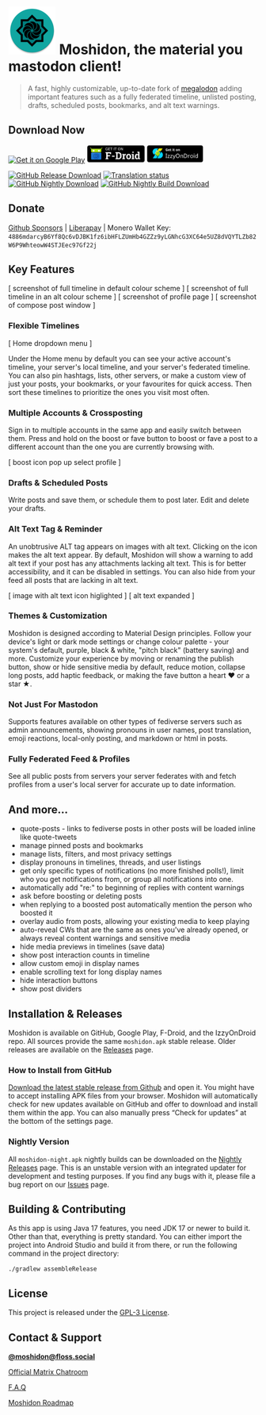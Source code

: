 # ![MoshidonLogo](mastodon/src/main/res/mipmap-xhdpi/ic_launcher_round.png) Moshidon, the material you mastodon client!


> A fast, highly customizable, up-to-date fork of [megalodon](https://github.com/sk22/megalodon) adding important features such as a fully federated timeline, unlisted posting, drafts, scheduled posts, bookmarks, and alt text warnings. 


## Download Now

<a href="https://play.google.com/store/apps/details?id=org.arslansah.android.moshinda"><img height="35" alt="Get it on Google Play" src="img/google-play-badge.png"></a> <a href="https://f-droid.org/pt_BR/packages/org.arslansah.android.moshinda"><img height="35" alt="Get it on F-Droid" src="img/f-droid-badge.png"></a> <a href="https://apt.izzysoft.de/fdroid/index/apk/org.arslansah.android.moshinda"><img height="35" alt="Get it on IzzyOnDroid" src="img/izzy-badge.png"></a>

[![GitHub Release Download](https://img.shields.io/badge/dynamic/json?color=282C37&label=Download%20APK&query=%24.tag_name&url=https%3A%2F%2Fapi.github.com%2Frepos%2FLucasGGamerM%2Fmoshidon%2Freleases%2Flatest&style=for-the-badge)](https://github.com/LucasGGamerM/moshidon/releases/latest/download/moshidon.apk) [![Translation status](https://translate.codeberg.org/widgets/moshidon/-/svg-badge.svg)](https://translate.codeberg.org/engage/moshidon/) [![GitHub Nightly Download](https://img.shields.io/badge/dynamic/json?color=282C37&label=Download%20Nightly%20APK&query=%24.tag_name&url=https%3A%2F%2Fapi.github.com%2Frepos%2FLucasGGamerM%2Fmoshidon%2Freleases%2Flatest&style=for-the-badge)](https://github.com/LucasGGamerM/moshidon-nightly/releases/latest/download/moshidon-nightly.apk) [![GitHub Nightly Build Download](https://github.com/LucasGGamerM/moshidon/actions/workflows/nightly-builds.yml/badge.svg)](https://github.com/LucasGGamerM/moshidon/actions/workflows/nightly-builds.yml) 

## Donate

<a href="https://github.com/sponsors/LucasGGamerM">Github Sponsors</a> | <a href="https://liberapay.com/LucasGGamerM/donate">Liberapay</a> | Monero Wallet Key: `4886mdarcyB6Yf8Qc6vDJBK1fz6ibHFLZUmHb4GZZz9yLGNhcG3XC64e5UZ8dVQYTLZb82W6P9WhteowW4STJEec97Gf22j`

## Key Features

[ screenshot of full timeline in default colour scheme ] 
[ screenshot of full timeline in an alt colour scheme ]
[ screenshot of profile page ]
[ screenshot of compose post window ]

### Flexible Timelines

[ Home dropdown menu ]

Under the Home menu by default you can see your active account's timeline, your server's local timeline, and your server's federated timeline. You can also pin hashtags, lists, other servers, or make a custom view of just your posts, your bookmarks, or your favourites for quick access. Then sort these timelines to prioritize the ones you visit most often.

### Multiple Accounts & Crossposting

Sign in to multiple accounts in the same app and easily switch between them. Press and hold on the boost or fave button to boost or fave a post to a different account than the one you are currently browsing with. 

[ boost icon pop up select profile ]

### Drafts & Scheduled Posts

Write posts and save them, or schedule them to post later. Edit and delete your drafts.

### Alt Text Tag & Reminder

An unobtrusive ALT tag appears on images with alt text. Clicking on the icon makes the alt text appear. By default, Moshidon will show a warning to add alt text if your post has any attachments lacking alt text. This is for better accessibility, and it can be disabled in settings. You can also hide from your feed all posts that are lacking in alt text. 

[ image with alt text icon higlighted ]
[ alt text expanded ]

### Themes & Customization

Moshidon is designed according to Material Design principles. Follow your device's light or dark mode settings or change colour palette - your system's default, purple, black & white, "pitch black" (battery saving) and more. Customize your experience by moving or renaming the publish button, show or hide sensitive media by default, reduce motion, collapse long posts, add haptic feedback, or making the fave button a heart &hearts; or a star &starf;. 

### Not Just For Mastodon

Supports features available on other types of fediverse servers such as admin announcements, showing pronouns in user names, post translation, emoji reactions, local-only posting, and markdown or html in posts.

### Fully Federated Feed & Profiles

See all public posts from servers your server federates with and fetch profiles from a user's local server for accurate up to date information.

## And more...
- quote-posts - links to fediverse posts in other posts will be loaded inline like quote-tweets
- manage pinned posts and bookmarks
- manage lists, filters, and most privacy settings
- display pronouns in timelines, threads, and user listings
- get only specific types of notifications (no more finished polls!), limit who you get notifications from, or group all notifications into one. 
- automatically add "re:" to beginning of replies with content warnings
- ask before boosting or deleting posts
- when replying to a boosted post automatically mention the person who boosted it
- overlay audio from posts, allowing your existing media to keep playing
- auto-reveal CWs that are the same as ones you've already opened, or always reveal content warnings and sensitive media
- hide media previews in timelines (save data)
- show post interaction counts in timeline
- allow custom emoji in display names
- enable scrolling text for long display names
- hide interaction buttons
- show post dividers


## Installation & Releases

Moshidon is available on GitHub, Google Play, F-Droid, and the IzzyOnDroid repo. All sources provide the same ` moshidon.apk ` stable release. Older releases are available on the [Releases](https://github.com/LucasGGamerM/moshidon/releases) page. 

### How to Install from GitHub
[Download the latest stable release from Github](https://github.com/LucasGGamerM/moshidon/releases/latest/download/moshidon.apk) and open it. You might have to accept installing APK files from your browser. Moshidon will automatically check for new updates available on GitHub and offer to download and install them within the app. You can also manually press “Check for updates” at the bottom of the settings page.

### Nightly Version
All ` moshidon-night.apk ` nightly builds can be downloaded on the [Nightly Releases](https://github.com/LucasGGamerM/moshidon-nightly/releases) page. This is an unstable version with an integrated updater for development and testing purposes. If you find any bugs with it, please file a bug report on our [Issues](https://github.com/LucasGGamerM/moshidon/issues) page.

## Building & Contributing

As this app is using Java 17 features, you need JDK 17 or newer to build it. Other than that, everything is pretty standard. You can either import the project into Android Studio and build it from there, or run the following command in the project directory:

```
./gradlew assembleRelease
```

## License

This project is released under the [GPL-3 License](./LICENSE).

## Contact & Support

**<a rel="me" href="https://floss.social/@moshidon">@moshidon@floss.social</a>**

[Official Matrix Chatroom](https://matrix.to/#/#moshidon:floss.social) 

[F.A.Q](FAQ.md)

[Moshidon Roadmap](https://github.com/users/LucasGGamerM/projects/1)

